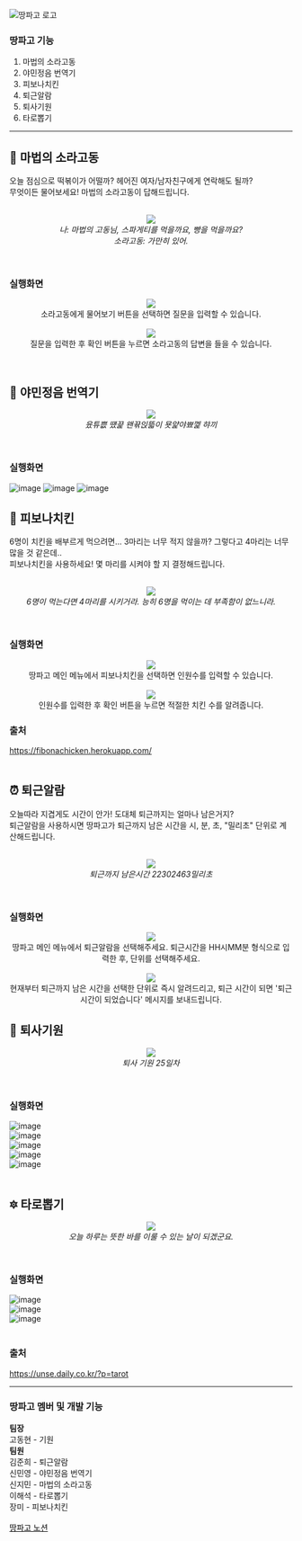 ![땅파고 로고](https://user-images.githubusercontent.com/45932570/116440248-3f3fd300-a88b-11eb-8d42-19f3ba28ae85.png)

### 땅파고 기능

1. 마법의 소라고동</br>
2. 야민정음 번역기</br>
3. 피보나치킨</br>
4. 퇴근알람</br>
5. 퇴사기원</br>
6. 타로뽑기</br>
---

## 🐚 마법의 소라고동
오늘 점심으로 떡볶이가 어떨까? 헤어진 여자/남자친구에게 연락해도 될까?</br>
무엇이든 물어보세요! 마법의 소라고동이 답해드립니다.</br></br>
<p align="center">
<img src = "https://user-images.githubusercontent.com/45932570/116428303-bf603b80-a87f-11eb-95ed-253db2137c92.png"></br>
<i>나: 마법의 고동님, 스파게티를 먹을까요, 빵을 먹을까요?</i></br>
<i>소라고동: 가만히 있어.</i>
</p></br>

### 실행화면
<p align="center">
<img src = "https://user-images.githubusercontent.com/45932570/116509398-2a505780-a8fe-11eb-80ac-c7e4b8acc1d4.png"></br>
소라고동에게 물어보기 버튼을 선택하면 질문을 입력할 수 있습니다.</br></br>
<img src = "https://user-images.githubusercontent.com/45932570/116513589-caa97a80-a904-11eb-9151-14654fbf5ab1.png"></br>
질문을 입력한 후 확인 버튼을 누르면 소라고동의 답변을 들을 수 있습니다.</br>
</p></br>

## 💬 야민정음 번역기
<p align="center">
<img src = "https://user-images.githubusercontent.com/45932570/116428680-1b2ac480-a880-11eb-86e3-5af8c7914589.jpg"></br>
<i>윴튜쁪 떘끑 왠뀪읹뜳이 묫얉야뾰껥 햐끼</i>
</p></br>

### 실행화면
![image](https://user-images.githubusercontent.com/45932570/116507379-1e629680-a8fa-11eb-854d-cfef6deae86c.png)
![image](https://user-images.githubusercontent.com/45932570/116507389-21f61d80-a8fa-11eb-9356-805c7bf54bab.png)
![image](https://user-images.githubusercontent.com/45932570/116507400-2589a480-a8fa-11eb-85ad-21bf729e21db.png)

## 🍗 피보나치킨
6명이 치킨을 배부르게 먹으려면... 3마리는 너무 적지 않을까? 그렇다고 4마리는 너무 많을 것 같은데..</br>
피보나치킨을 사용하세요! 몇 마리를 시켜야 할 지 결정해드립니다.</br></br>
<p align="center">
<img src = "https://user-images.githubusercontent.com/45932570/116429096-870d2d00-a880-11eb-9051-dad934679570.jpg"></br>
<i>6명이 먹는다면 4마리를 시키거라. 능히 6명을 먹이는 데 부족함이 없느니라.</i>
</p></br>

### 실행화면
<p align="center">
<img src = "https://user-images.githubusercontent.com/45932570/116516138-304b3600-a908-11eb-9732-cae35dc6d4b0.png"></br>
땅파고 메인 메뉴에서 피보나치킨을 선택하면 인원수를 입력할 수 있습니다.</br></br>
<img src = "https://user-images.githubusercontent.com/45932570/116516290-68eb0f80-a908-11eb-94df-c7d4f6851fe1.png"></br>
인원수를 입력한 후 확인 버튼을 누르면 적절한 치킨 수를 알려줍니다.</br>
</p>

### 출처
https://fibonachicken.herokuapp.com/ </br></br>

## ⏰ 퇴근알람
오늘따라 지겹게도 시간이 안가! 도대체 퇴근까지는 얼마나 남은거지? </br>
퇴근알람을 사용하시면 땅파고가 퇴근까지 남은 시간을 시, 분, 초, "밀리초" 단위로 계산해드립니다.</br></br>
<p align="center">
<img src = "https://user-images.githubusercontent.com/45932570/116431049-5a5a1500-a882-11eb-8171-c4aead060000.jpg"></br>
<i>퇴근까지 남은시간 22302463밀리초</i>
</p></br>

### 실행화면
<p align="center">
<img src = "https://user-images.githubusercontent.com/45932570/116518818-b026cf80-a90b-11eb-9f33-1c5ded3da566.png"></br>
땅파고 메인 메뉴에서 퇴근알람을 선택해주세요. 퇴근시간을 HH시MM분 형식으로 입력한 후, 단위를 선택해주세요.</br></br>
<img src = "https://user-images.githubusercontent.com/45932570/116518840-b6b54700-a90b-11eb-9951-0a9903550ef9.png"></br>
현재부터 퇴근까지 남은 시간을 선택한 단위로 즉시 알려드리고, 퇴근 시간이 되면 '퇴근시간이 되었습니다' 메시지를 보내드립니다.</br>
</p>

## 🙏 퇴사기원
<p align="center">
<img src = "https://user-images.githubusercontent.com/45932570/116431813-13205400-a883-11eb-84a2-3d6c754d7311.png"></br>
<i>퇴사 기원 25일차</i>
</p></br>

### 실행화면
![image](https://user-images.githubusercontent.com/45932570/116501398-a2f9e880-a8eb-11eb-8dc6-eacbdf01b223.png)</br>
![image](https://user-images.githubusercontent.com/45932570/116501424-b442f500-a8eb-11eb-92e9-ebdf3f41dcd4.png)</br>
![image](https://user-images.githubusercontent.com/45932570/116501440-bb6a0300-a8eb-11eb-9c88-8bea7037a950.png)</br>
![image](https://user-images.githubusercontent.com/45932570/116501463-ca50b580-a8eb-11eb-97e4-1f6b4f407e6c.png)</br>
![image](https://user-images.githubusercontent.com/45932570/116501488-d6d50e00-a8eb-11eb-9e18-d314d666a4e2.png)</br></br>

## 🔯 타로뽑기
<p align="center">
<img src = "https://user-images.githubusercontent.com/45932570/116432078-5084e180-a883-11eb-848a-1f72cfe1a1a3.jpg"></br>
<i>오늘 하루는 뜻한 바를 이룰 수 있는 날이 되겠군요.</i>
</p></br>

### 실행화면
![image](https://user-images.githubusercontent.com/45932570/116501582-1ac81300-a8ec-11eb-8da2-7165e59d0d5b.png)</br>
![image](https://user-images.githubusercontent.com/45932570/116501616-392e0e80-a8ec-11eb-8ae5-ba4186faec62.png)</br>
![image](https://user-images.githubusercontent.com/45932570/116501626-40551c80-a8ec-11eb-8114-e573d9c7d865.png)</br></br>

### 출처
https://unse.daily.co.kr/?p=tarot

---

### 땅파고 멤버 및 개발 기능
<b>팀장</b></br>
고동현 - 기원</br>
<b>팀원</b></br>
김준희 - 퇴근알람</br>
신민영 - 야민정음 번역기</br>
신지민 - 마법의 소라고동</br>
이해석 - 타로뽑기</br>
장미 - 피보나치킨</br></br>
<a href="https://www.notion.so/41c2b85e69ee49f1a4f4ba69a4b95220" style="color: black;">땅파고 노션</a>
